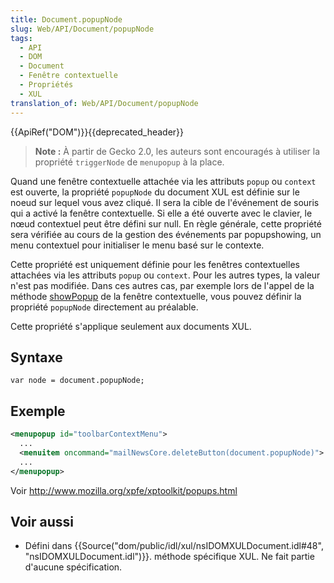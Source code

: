 ```yaml
---
title: Document.popupNode
slug: Web/API/Document/popupNode
tags:
  - API
  - DOM
  - Document
  - Fenêtre contextuelle
  - Propriétés
  - XUL
translation_of: Web/API/Document/popupNode
---
```

{{ApiRef("DOM")}}{{deprecated_header}}

> **Note :** À partir de Gecko 2.0, les auteurs sont encouragés à utiliser la propriété `triggerNode` de `menupopup` à la place.

Quand une fenêtre contextuelle attachée via les attributs `popup` ou `context` est ouverte, la propriété `popupNode` du document XUL est définie sur le noeud sur lequel vous avez cliqué. Il sera la cible de l'événement de souris qui a activé la fenêtre contextuelle. Si elle a été ouverte avec le clavier, le nœud contextuel peut être défini sur null. En règle générale, cette propriété sera vérifiée au cours de la gestion des événements par popupshowing, un menu contextuel pour initialiser le menu basé sur le contexte.

Cette propriété est uniquement définie pour les fenêtres contextuelles attachées via les attributs `popup` ou `context`. Pour les autres types, la valeur n'est pas modifiée. Dans ces autres cas, par exemple lors de l'appel de la méthode [showPopup](/fr/docs/Mozilla/Tech/XUL/M%C3%A9thodes/showPopup) de la fenêtre contextuelle, vous pouvez définir la propriété `popupNode` directement au préalable.

Cette propriété s'applique seulement aux documents XUL.

## Syntaxe

    var node = document.popupNode;

## Exemple

```xml
<menupopup id="toolbarContextMenu">
  ...
  <menuitem oncommand="mailNewsCore.deleteButton(document.popupNode)">
  ...
</menupopup>
```

Voir <http://www.mozilla.org/xpfe/xptoolkit/popups.html>

## Voir aussi

- Défini dans {{Source("dom/public/idl/xul/nsIDOMXULDocument.idl#48", "nsIDOMXULDocument.idl")}}. méthode spécifique XUL. Ne fait partie d'aucune spécification.
